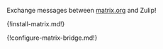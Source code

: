 Exchange messages between [matrix.org](https://matrix.org) and Zulip!

{!install-matrix.md!}

{!configure-matrix-bridge.md!}
